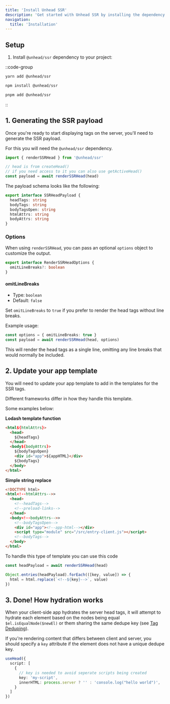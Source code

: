 ```yaml
---
title: 'Install Unhead SSR'
description: 'Get started with Unhead SSR by installing the dependency to your project.'
navigation:
  title: 'Installation'
---
```


## Setup

1. Install `@unhead/ssr` dependency to your project:

::code-group

```bash [yarn]
yarn add @unhead/ssr
```

```bash [npm]
npm install @unhead/ssr
```

```bash [pnpm]
pnpm add @unhead/ssr
```

::

## 1. Generating the SSR payload

Once you're ready to start displaying tags on the server, you'll need to generate the SSR payload.

For this you will need the `@unhead/ssr` dependency.

```ts
import { renderSSRHead } from '@unhead/ssr'

// head is from createHead()
// if you need access to it you can also use getActiveHead()
const payload = await renderSSRHead(head)
```

The payload schema looks like the following:

```ts
export interface SSRHeadPayload {
  headTags: string
  bodyTags: string
  bodyTagsOpen: string
  htmlAttrs: string
  bodyAttrs: string
}
```

### Options

When using `renderSSRHead`, you can pass an optional `options` object to customize the output.

```ts
export interface RenderSSRHeadOptions {
  omitLineBreaks?: boolean
}
```

#### omitLineBreaks

- Type: `boolean`
- Default: `false`

Set `omitLineBreaks` to `true` if you prefer to render the head tags without line breaks.

Example usage:

```ts
const options = { omitLineBreaks: true }
const payload = await renderSSRHead(head, options)
```

This will render the head tags as a single line, omitting any line breaks that would normally be included.

## 2. Update your app template

You will need to update your app template to add in the templates for
the SSR tags.

Different frameworks differ in how they handle this template.

Some examples below:

**Lodash template function**

```html
<html${htmlAttrs}>
  <head>
    ${headTags}
  </head>
  <body${bodyAttrs}>
    ${bodyTagsOpen}
    <div id="app">${appHTML}</div>
    ${bodyTags}
  </body>
</html>
```

**Simple string replace**

```html
<!DOCTYPE html>
<html<!--htmlAttrs-->>
  <head>
    <!--headTags-->
    <!--preload-links-->
  </head>
  <body<!--bodyAttrs-->>
    <!--bodyTagsOpen-->
    <div id="app"><!--app-html--></div>
    <script type="module" src="/src/entry-client.js"></script>
    <!--bodyTags-->
  </body>
</html>
```

To handle this type of template you can use this code

```ts
const headPayload = await renderSSRHead(head)

Object.entries(headPayload).forEach(([key, value]) => {
  html = html.replace(`<!--${key}-->`, value)
})
```

## 3. Done! How hydration works

When your client-side app hydrates the server head tags, it will attempt to hydrate each
element based on the nodes being equal `$el.isEqualNode($newEl)` or them sharing the same
dedupe key (see [Tag Deduping](/usage/guides/handling-duplicates)).

If you're rendering content that differs between client and server, you should
specify a `key` attribute if the element does not have a unique dedupe key.

```ts
useHead({
  script: [
    {
      // key is needed to avoid seperate scripts being created
      key: 'my-script',
      innerHTML: process.server ? '' : 'console.log("hello world")',
    }
  ]
})
```
